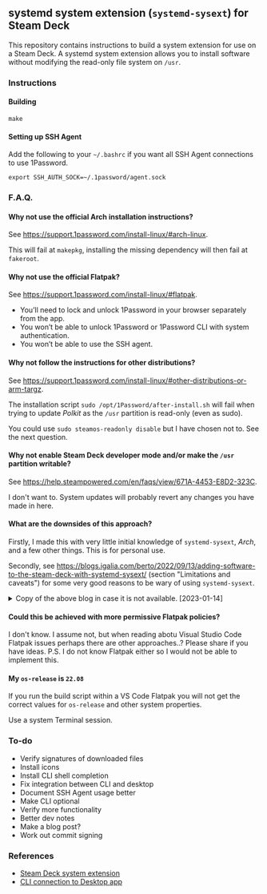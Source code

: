 ## systemd system extension (`systemd-sysext`) for Steam Deck

This repository contains instructions to build a system extension for use on a Steam Deck.
A systemd system extension allows you to install software without modifying the read-only file system on `/usr`.

### Instructions

#### Building

```shell
make
```

#### Setting up SSH Agent

Add the following to your `~/.bashrc` if you want all SSH Agent connections to use 1Password.

```shell
export SSH_AUTH_SOCK=~/.1password/agent.sock
```


### F.A.Q.

#### Why not use the official Arch installation instructions?

See https://support.1password.com/install-linux/#arch-linux.

This will fail at `makepkg`, installing the missing dependency will then fail at `fakeroot`.

#### Why not use the official Flatpak?

See https://support.1password.com/install-linux/#flatpak.

-   You’ll need to lock and unlock 1Password in your browser separately from the app.
-   You won’t be able to unlock 1Password or 1Password CLI with system authentication.
-   You won’t be able to use the SSH agent.

#### Why not follow the instructions for other distributions?

See https://support.1password.com/install-linux/#other-distributions-or-arm-targz.

The installation script `sudo /opt/1Password/after-install.sh` will fail when trying to update _Polkit_ as the `/usr` partition is read-only (even as sudo).

You could use `sudo steamos-readonly disable` but I have chosen not to. See the next question.

#### Why not enable Steam Deck developer mode and/or make the `/usr` partition writable?

See https://help.steampowered.com/en/faqs/view/671A-4453-E8D2-323C.

I don't want to. System updates will probably revert any changes you have made in here.

#### What are the downsides of this approach?

Firstly, I made this with very little initial knowledge of `systemd-sysext`, _Arch_, and a few other things. This is for personal use.

Secondly, see https://blogs.igalia.com/berto/2022/09/13/adding-software-to-the-steam-deck-with-systemd-sysext/ (section "Limitations and caveats") for some very good reasons to be wary of using `systemd-sysext`.

<details>
<summary>Copy of the above blog in case it is not available. [2023-01-14]</summary>

> Using extensions is easy (you put them in the directory and voilà!). However, creating extensions is not necessarily always easy. To begin with, any libraries, files, etc., that your extensions may need should be either present in the root filesystem or provided by the extension itself. You may need to combine files from different sources or packages into a single extension, or compile them yourself.
>
> In particular, if the extension contains binaries they should probably come from the Steam Deck repository or they should be built to work with those packages. If you need to build your own binaries then having a SteamOS virtual machine can be handy. There you can install all development files and also test that everything works as expected. One could also create a Steam Deck SDK extension with all the necessary files to develop directly on the Deck 🙂
>
> Extensions are not distribution packages, they don’t have dependency information and therefore they should be self-contained. They also lack triggers and other features available in packages. For desktop applications I still recommend using a system like Flatpak when possible.
>
> Extensions are tied to a particular version of the OS and, as explained above, the ID and VERSION_ID of each extension must match the values from /etc/os-release. If the fields don’t match then the extension will be ignored. This is to be expected because there’s no guarantee that a particular extension is going to work with a different version of the OS. This can happen after a system update. In the best case one simply needs to update the extension’s VERSION_ID, but in some cases it might be necessary to create the extension again with different/updated files.
>
> Extensions only install files in /usr and /opt. Any other file in the image will be ignored. This can be a problem if a particular piece of software needs files in other directories.
>
> When extensions are enabled the /usr and /opt directories become read-only because they are now part of an overlayfs. They will remain read-only even if you run steamos-readonly disable !!. If you really want to make the rootfs read-write you need to disable the extensions (systemd-sysext unmerge) first.
>
> Unlike Flatpak or Podman (including toolbox / distrobox), this is (by design) not meant to isolate the contents of the extension from the rest of the system, so you should be careful with what you’re installing. On the other hand, this lack of isolation makes systemd-sysext better suited to some use cases than those container-based systems.

</details>

#### Could this be achieved with more permissive Flatpak policies?

I don't know. I assume not, but when reading abotu Visual Studio Code Flatpak issues perhaps there are other approaches..? Please share if you have ideas. P.S. I do not know Flatpak either so I would not be able to implement this.

#### My `os-release` is `22.08`

If you run the build script within a VS Code Flatpak you will not get the correct values for `os-release` and other system properties.

Use a system Terminal session.

### To-do

-   Verify signatures of downloaded files
-   Install icons
-   Install CLI shell completion
-   Fix integration between CLI and desktop
-   Document SSH Agent usage better
-   Make CLI optional
-   Verify more functionality
-   Better dev notes
-   Make a blog post?
-   Work out commit signing

### References

-   [Steam Deck system extension](https://blogs.igalia.com/berto/2022/09/13/adding-software-to-the-steam-deck-with-systemd-sysext/)
-   [CLI connection to Desktop app](https://1password.community/discussion/128029/can-not-connect-to-desktop-app)